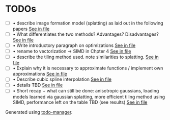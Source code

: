 # TODOs
<!---@TODO-List-Start--->
- [ ] • describe image formation model (splatting) as laid out in the following papers [See in file](main.tex#L143)
- [ ] • What differentiates the two methods? Advantages? Disadvantages? [See in file](main.tex#L148)
- [ ] • Write introductory paragraph on optimizations [See in file](main.tex#L151)
- [ ] • rename to vectorization -> SIMD in Chpter 4 [See in file](main.tex#L158)
- [ ] • describe the tiling method used. note similarities to splatting. [See in file](main.tex#L305)
- [ ] • Explain why it is necessary to approximate functions / implement own approximations [See in file](main.tex#L328)
- [ ] • Describe cubic spline interpolation [See in file](main.tex#L330)
- [ ] • details TBD [See in file](main.tex#L351)
- [ ] • Short recap + what can still be done: anisotropic gaussians, loading models learned via gaussian splatting, more efficient tiling method using SIMD, performance left on the table TBD (see results) [See in file](main.tex#L450)
<!---@TODO-List-End--->

Generated using [todo-manager](https://github.com/dwd31415/todo-manager).
